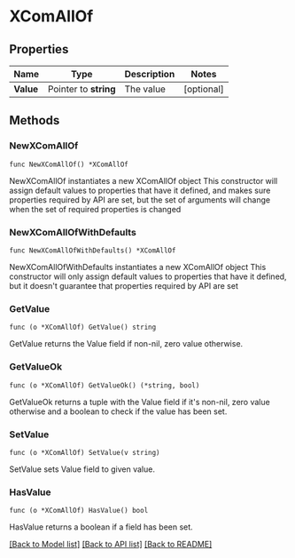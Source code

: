 <!--
 Licensed to the Apache Software Foundation (ASF) under one
 or more contributor license agreements.  See the NOTICE file
 distributed with this work for additional information
 regarding copyright ownership.  The ASF licenses this file
 to you under the Apache License, Version 2.0 (the
 "License"); you may not use this file except in compliance
 with the License.  You may obtain a copy of the License at

   http://www.apache.org/licenses/LICENSE-2.0

 Unless required by applicable law or agreed to in writing,
 software distributed under the License is distributed on an
 "AS IS" BASIS, WITHOUT WARRANTIES OR CONDITIONS OF ANY
 KIND, either express or implied.  See the License for the
 specific language governing permissions and limitations
 under the License.
 -->

# XComAllOf

## Properties

Name | Type | Description | Notes
------------ | ------------- | ------------- | -------------
**Value** | Pointer to **string** | The value | [optional] 

## Methods

### NewXComAllOf

`func NewXComAllOf() *XComAllOf`

NewXComAllOf instantiates a new XComAllOf object
This constructor will assign default values to properties that have it defined,
and makes sure properties required by API are set, but the set of arguments
will change when the set of required properties is changed

### NewXComAllOfWithDefaults

`func NewXComAllOfWithDefaults() *XComAllOf`

NewXComAllOfWithDefaults instantiates a new XComAllOf object
This constructor will only assign default values to properties that have it defined,
but it doesn't guarantee that properties required by API are set

### GetValue

`func (o *XComAllOf) GetValue() string`

GetValue returns the Value field if non-nil, zero value otherwise.

### GetValueOk

`func (o *XComAllOf) GetValueOk() (*string, bool)`

GetValueOk returns a tuple with the Value field if it's non-nil, zero value otherwise
and a boolean to check if the value has been set.

### SetValue

`func (o *XComAllOf) SetValue(v string)`

SetValue sets Value field to given value.

### HasValue

`func (o *XComAllOf) HasValue() bool`

HasValue returns a boolean if a field has been set.


[[Back to Model list]](../README.md#documentation-for-models) [[Back to API list]](../README.md#documentation-for-api-endpoints) [[Back to README]](../README.md)


